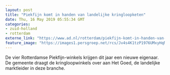 ```yaml
---
layout: post
title: "Piekfijn komt in handen van landelijke kringloopketen"
date: Thu, 16 May 2019 05:55:34 GMT
categories: 
- zuid-holland 
- rotterdam 
externe_link: "https://www.ad.nl/rotterdam/piekfijn-komt-in-handen-van-landelijke-kringloopketen~a81b0c60/"
feature_image: "https://images1.persgroep.net/rcs/Jv4s4K1tzP1976UMxyHqNSKm1Uc/diocontent/148455082/_fitwidth/400/?appId=21791a8992982cd8da851550a453bd7f&quality=0.7"
---
```


De vier Rotterdamse Piekfijn-winkels krijgen dit jaar een nieuwe eigenaar. De gemeente draagt de kringloopwinkels over aan Het Goed, de landelijke marktleider in deze branche.
